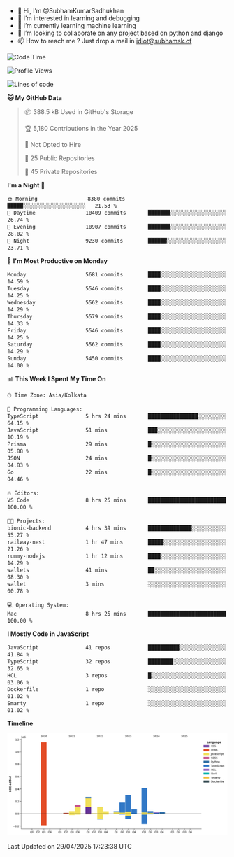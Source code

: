 - 👋 Hi, I’m @SubhamKumarSadhukhan
- 👀 I’m interested in learning and debugging
- 🌱 I’m currently learning machine learning
- 💞️ I’m looking to collaborate on any project based on python and django
- 📫 How to reach me ?
      Just drop a mail in idiot@subhamsk.cf

<!---
SubhamKumarSadhukhan/SubhamKumarSadhukhan is a ✨ special ✨ repository because its `README.md` (this file) appears on your GitHub profile.
You can click the Preview link to take a look at your changes.
--->


<!--START_SECTION:waka-->
![Code Time](http://img.shields.io/badge/Code%20Time-2%2C850%20hrs%2058%20mins-blue)

![Profile Views](http://img.shields.io/badge/Profile%20Views-1-blue)

![Lines of code](https://img.shields.io/badge/From%20Hello%20World%20I%27ve%20Written-2.9%20million%20lines%20of%20code-blue)

**🐱 My GitHub Data** 

> 📦 388.5 kB Used in GitHub's Storage 
 > 
> 🏆 5,180 Contributions in the Year 2025
 > 
> 🚫 Not Opted to Hire
 > 
> 📜 25 Public Repositories 
 > 
> 🔑 45 Private Repositories 
 > 
**I'm a Night 🦉** 

```text
🌞 Morning                8380 commits        █████░░░░░░░░░░░░░░░░░░░░   21.53 % 
🌆 Daytime                10409 commits       ███████░░░░░░░░░░░░░░░░░░   26.74 % 
🌃 Evening                10907 commits       ███████░░░░░░░░░░░░░░░░░░   28.02 % 
🌙 Night                  9230 commits        ██████░░░░░░░░░░░░░░░░░░░   23.71 % 
```
📅 **I'm Most Productive on Monday** 

```text
Monday                   5681 commits        ████░░░░░░░░░░░░░░░░░░░░░   14.59 % 
Tuesday                  5546 commits        ████░░░░░░░░░░░░░░░░░░░░░   14.25 % 
Wednesday                5562 commits        ████░░░░░░░░░░░░░░░░░░░░░   14.29 % 
Thursday                 5579 commits        ████░░░░░░░░░░░░░░░░░░░░░   14.33 % 
Friday                   5546 commits        ████░░░░░░░░░░░░░░░░░░░░░   14.25 % 
Saturday                 5562 commits        ████░░░░░░░░░░░░░░░░░░░░░   14.29 % 
Sunday                   5450 commits        ████░░░░░░░░░░░░░░░░░░░░░   14.00 % 
```


📊 **This Week I Spent My Time On** 

```text
🕑︎ Time Zone: Asia/Kolkata

💬 Programming Languages: 
TypeScript               5 hrs 24 mins       ████████████████░░░░░░░░░   64.15 % 
JavaScript               51 mins             ███░░░░░░░░░░░░░░░░░░░░░░   10.19 % 
Prisma                   29 mins             █░░░░░░░░░░░░░░░░░░░░░░░░   05.88 % 
JSON                     24 mins             █░░░░░░░░░░░░░░░░░░░░░░░░   04.83 % 
Go                       22 mins             █░░░░░░░░░░░░░░░░░░░░░░░░   04.46 % 

🔥 Editors: 
VS Code                  8 hrs 25 mins       █████████████████████████   100.00 % 

🐱‍💻 Projects: 
bionic-backend           4 hrs 39 mins       ██████████████░░░░░░░░░░░   55.27 % 
railway-nest             1 hr 47 mins        █████░░░░░░░░░░░░░░░░░░░░   21.26 % 
rummy-nodejs             1 hr 12 mins        ████░░░░░░░░░░░░░░░░░░░░░   14.29 % 
wallets                  41 mins             ██░░░░░░░░░░░░░░░░░░░░░░░   08.30 % 
wallet                   3 mins              ░░░░░░░░░░░░░░░░░░░░░░░░░   00.78 % 

💻 Operating System: 
Mac                      8 hrs 25 mins       █████████████████████████   100.00 % 
```

**I Mostly Code in JavaScript** 

```text
JavaScript               41 repos            ██████████░░░░░░░░░░░░░░░   41.84 % 
TypeScript               32 repos            ████████░░░░░░░░░░░░░░░░░   32.65 % 
HCL                      3 repos             █░░░░░░░░░░░░░░░░░░░░░░░░   03.06 % 
Dockerfile               1 repo              ░░░░░░░░░░░░░░░░░░░░░░░░░   01.02 % 
Smarty                   1 repo              ░░░░░░░░░░░░░░░░░░░░░░░░░   01.02 % 
```



**Timeline**

![Lines of Code chart](https://raw.githubusercontent.com/SubhamKumarSadhukhan/SubhamKumarSadhukhan/main/assets/bar_graph.png)


 Last Updated on 29/04/2025 17:23:38 UTC
<!--END_SECTION:waka-->
